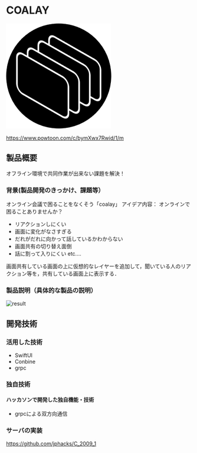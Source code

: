 # COALAY

[![IMAGE ALT TEXT HERE](https://github.com/jphacks/C_2009/blob/master/coalay.png)](https://www.powtoon.com/c/bymXwx7Rwid/1/m)

https://www.powtoon.com/c/bymXwx7Rwid/1/m
## 製品概要
オフライン環境で共同作業が出来ない課題を解決！
### 背景(製品開発のきっかけ、課題等）
オンライン会議で困ることをなくそう「coalay」
アイデア内容：
オンラインで困ることありませんか？
- リアクションしにくい
- 画面に変化がなさすぎる
- だれがだれに向かって話しているかわからない
- 画面共有の切り替え面倒
- 話に割って入りにくい  etc....

画面共有している画面の上に仮想的なレイヤーを追加して，聞いている人のリアクション等を，共有している画面上に表示する．
### 製品説明（具体的な製品の説明）

![result](https://github.com/jphacks/C_2009/blob/master/movie.gif)



## 開発技術
### 活用した技術
* SwiftUI
* Conbine
* grpc

### 独自技術
#### ハッカソンで開発した独自機能・技術
* grpcによる双方向通信

### サーバの実装
https://github.com/jphacks/C_2009_1

